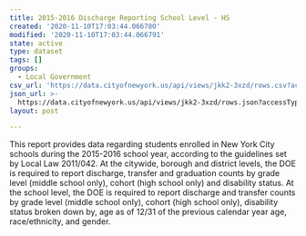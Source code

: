 ```yaml
---
title: 2015-2016 Discharge Reporting School Level - HS
created: '2020-11-10T17:03:44.066780'
modified: '2020-11-10T17:03:44.066791'
state: active
type: dataset
tags: []
groups:
  - Local Government
csv_url: 'https://data.cityofnewyork.us/api/views/jkk2-3xzd/rows.csv?accessType=DOWNLOAD'
json_url: >-
  https://data.cityofnewyork.us/api/views/jkk2-3xzd/rows.json?accessType=DOWNLOAD
layout: post

---
```

This report provides data regarding students enrolled in New York City schools during the 2015-2016 school year, according to the guidelines set by Local Law 2011/042.
At the citywide, borough and district levels, the DOE is required to report discharge, transfer and graduation counts by grade level (middle school only), cohort (high school only) and disability status. At the school level, the DOE is required to report discharge and transfer counts by grade level (middle school only), cohort (high school only), disability status broken down by, age as of 12/31 of the previous calendar year age, race/ethnicity, and gender.

